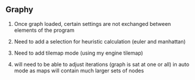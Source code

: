 ## Graphy

1. Once graph loaded, certain settings are not exchanged between elements of the program
1. Need to add a selection for heuristic calculation (euler and manhattan)

1. Need to add tilemap mode (using my engine tilemap)
2. will need to be able to adjust iterations (graph is sat at one or all) in auto mode as maps will contain much larger sets of nodes 
